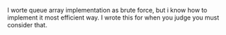 I worte queue array implementation as brute force, but i know how to 
implement it most efficient way. I wrote this for when you judge you
must consider that.
